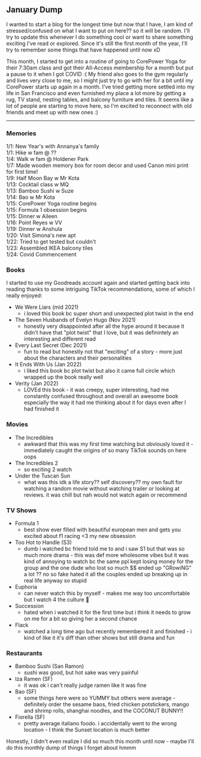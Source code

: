 ## January Dump
I wanted to start a blog for the longest time but now that I have, I am kind of stressed/confused on what I want to put on here?? so it will be random. I'll try to update this whenever I do something cool or want to share something exciting I've read or explored. Since it's still the first month of the year, I'll try to remember some things that have happened until now xD

This month, I started to get into a routine of going to CorePower Yoga for their 7:30am class and got their All-Access membership for a month but put a pause to it when I got COVID :( My friend also goes to the gym regularly and lives very close to me, so I might just try to go with her for a bit until my CorePower starts up again in a month. I've tried getting more settled into my life in San Francisco and even furnished my place a lot more by getting a rug, TV stand, nesting tables, and balcony furniture and tiles. It seems like a lot of people are starting to move here, so I'm excited to reconnect with old friends and meet up with new ones :) 

---

### Memories
1/1: New Year's with Annanya's family   
1/1: Hike w fam @ ??   
1/4: Walk w fam @ Holdener Park   
1/7: Made wooden memory box for room decor and used Canon mini print for first time!   
1/9: Half Moon Bay w Mr Kota   
1/13: Cocktail class w MQ   
1/13: Bamboo Sushi w Suze   
1/14: Bao w Mr Kota   
1/15: CorePower Yoga routine begins   
1/15: Formula 1 obsession begins   
1/15: Dinner w Aileen  
1/16: Point Reyes w VV   
1/19: Dinner w Anshula   
1/20: Visit Simona's new apt   
1/22: Tried to get tested but couldn't    
1/23: Assembled IKEA balcony tiles   
1/24: Covid Commencement  

### Books
I started to use my Goodreads account again and started getting back into reading thanks to some intriguing TikTok recommendations, some of which I really enjoyed: 
* We Were Liars (mid 2021)
    * i loved this book bc super short and unexpected plot twist in the end
* The Seven Husbands of Evelyn Hugo (Nov 2021)
    * honestly very disappointed after all the hype around it because it didn't have that "plot twist" that I love, but it was definintely an interesting and different read
* Every Last Secret (Dec 2021)
    * fun to read but honestly not that "exciting" of a story - more just about the characters and their personalities
* It Ends With Us (Jan 2022)
    * i liked this book bc plot twist but also it came full circle which wrapped up the book really well
* Verity (Jan 2022) 
    * LOVEd this book - it was creepy, super interesting, had me constantly confused throughout and overall an awesome book especially the way it had me thinking about it for days even after I had finished it

### Movies
* The Incredibles
    * awkward that this was my first time watching but obviously loved it - immediately caught the origins of so many TikTok sounds on here oops
* The Incredibles 2
    * so exciting 2 watch
* Under the Tuscan Sun
    * what was this idk a life story?? self discovery?? my own fault for watching a random movie without watching trailer or looking at reviews. it was chill but nah would not watch again or recommend

### TV Shows
* Formula 1
    * best show ever filled with beautiful european men and gets you excited about f1 racing <3 my new obsession
* Too Hot to Handle (S3)
    * dumb i watched bc friend told me to and i saw S1 but that was so much more drama - this was def more wholesome vibes but it was kind of annoying to watch bc the same ppl kept losing money for the group and the one dude who lost so much $$ ended up "GRowiNG" a lot ?? no so fake hated it all the couples ended up breaking up in real life anyway so stupid
* Euphoria
    * can never watch this by myself - makes me way too uncomfortable but I watch 4 the culture :pray:
* Succession
    * hated when i watched it for the first time but i think it needs to grow on me for a bit so giving her a second chance
* Flack
    * watched a long time ago but recently remembered it and finished - i kind of like it it's diff than other shows but still drama and fun

### Restaurants
* Bamboo Sushi (San Ramon)
    * sushi was good, but hot sake was very painful
* Iza Ramen (SF)
    * it was ok i can't really judge ramen like it was fine
* Bao (SF)
    * some things here were so YUMMY but others were average - definitely order the sesame baos, fried chicken potstickers, mango and shrimp rolls, shanghai noodles, and the COCONUT BUNNY!!
* Fiorella (SF)
    * pretty average italiano foodo. i accidentally went to the wrong location - I think the Sunset location is much better


Honestly, I didn't even realize I did so much this month until now - maybe I'll do this monthly dump of things I forget about hmmm
